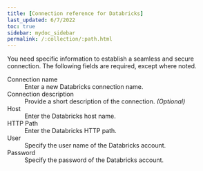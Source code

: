 ```yaml
---
title: [Connection reference for Databricks]
last_updated: 6/7/2022
toc: true
sidebar: mydoc_sidebar
permalink: /:collection/:path.html
---
```

You need specific information to establish a seamless and secure connection. The following fields are required, except where noted.

<dl>
  <dlentry id="connection-name">
    <dt>Connection name</dt>
    <dd>Enter a new Databricks connection name.</dd></dlentry>
  <dlentry id="connection-description">
      <dt>Connection description</dt>
      <dd>Provide a short description of the connection.<i> (Optional)</i></dd></dlentry>
    <dlentry id="host">
      <dt>Host</dt>
      <dd>Enter the Databricks host name.</dd></dlentry>  
    <dlentry id="http-path">
      <dt>HTTP Path</dt>
      <dd>Enter the Databricks HTTP path.</dd></dlentry>
    <dlentry id="user">
      <dt>User</dt>
      <dd>Specify the user name of the Databricks account.</dd></dlentry>
  <dlentry id="password">
      <dt>Password</dt>
      <dd>Specify the password of the Databricks account.</dd></dlentry>
</dl>
